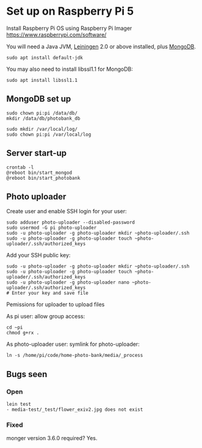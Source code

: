 # Set up on Raspberry Pi 5

Install Raspberry Pi OS using Raspberry Pi Imager https://www.raspberrypi.com/software/

You will need a Java JVM, [Leiningen][1] 2.0 or above installed, plus
[MongoDB][2].

```
sudo apt install default-jdk
```

You may also need to install libssl1.1 for MongoDB: 

```
sudo apt install libssl1.1
```

[1]: https://github.com/technomancy/leiningen
[2]: https://github.com/themattman/mongodb-raspberrypi-binaries

## MongoDB set up

```
sudo chown pi:pi /data/db/
mkdir /data/db/photobank_db

sudo mkdir /var/local/log/
sudo chown pi:pi /var/local/log
```

## Server start-up

```
crontab -l
@reboot bin/start_mongod
@reboot bin/start_photobank
```

## Photo uploader

Create user and enable SSH login for your user: 

```
sudo adduser photo-uploader --disabled-password
sudo usermod -G pi photo-uploader
sudo -u photo-uploader -g photo-uploader mkdir ~photo-uploader/.ssh
sudo -u photo-uploader -g photo-uploader touch ~photo-uploader/.ssh/authorized_keys
```

Add your SSH public key:

```
sudo -u photo-uploader -g photo-uploader mkdir ~photo-uploader/.ssh
sudo -u photo-uploader -g photo-uploader touch ~photo-uploader/.ssh/authorized_keys
sudo -u photo-uploader -g photo-uploader nano ~photo-uploader/.ssh/authorized_keys
# Enter your key and save file
```

Pemissions for uploader to upload files

As pi user: allow group access: 

```
cd ~pi
chmod g+rx .
```

As photo-uploader user: symlink for photo-uploader:

```
ln -s /home/pi/code/home-photo-bank/media/_process 
```

## Bugs seen

### Open

```
lein test
- media-test/_test/flower_exiv2.jpg does not exist
```

### Fixed

monger version 3.6.0 required? Yes.
